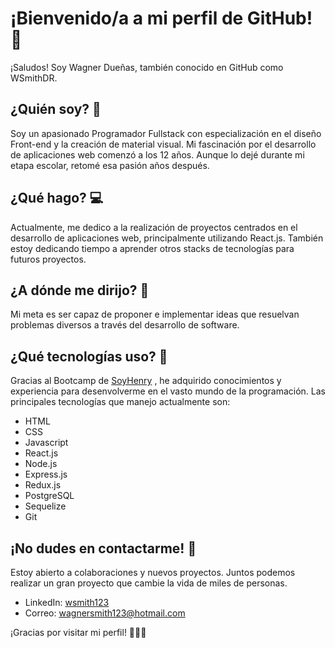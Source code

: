 # ¡Bienvenido/a a mi perfil de GitHub! 👋

¡Saludos! Soy Wagner Dueñas, también conocido en GitHub como WSmithDR.

## ¿Quién soy? 🤔

Soy un apasionado Programador Fullstack con especialización en el diseño Front-end y la creación de material visual. Mi fascinación por el desarrollo de aplicaciones web comenzó a los 12 años. Aunque lo dejé durante mi etapa escolar, retomé esa pasión años después.

## ¿Qué hago? 💻

Actualmente, me dedico a la realización de proyectos centrados en el desarrollo de aplicaciones web, principalmente utilizando React.js. También estoy dedicando tiempo a aprender otros stacks de tecnologías para futuros proyectos.

## ¿A dónde me dirijo? 🚀

Mi meta es ser capaz de proponer e implementar ideas que resuelvan problemas diversos a través del desarrollo de software.

## ¿Qué tecnologías uso? 🔧

Gracias al Bootcamp de [SoyHenry](https://www.soyhenry.com/)
, he adquirido conocimientos y experiencia para desenvolverme en el vasto mundo de la programación. Las principales tecnologías que manejo actualmente son:
- HTML
- CSS
- Javascript
- React.js
- Node.js
- Express.js
- Redux.js
- PostgreSQL
- Sequelize
- Git

## ¡No dudes en contactarme! 🤝

Estoy abierto a colaboraciones y nuevos proyectos. Juntos podemos realizar un gran proyecto que cambie la vida de miles de personas.

- LinkedIn: [wsmith123](https://www.linkedin.com/in/wsmith123/)
- Correo: wagnersmith123@hotmail.com

¡Gracias por visitar mi perfil! 👩‍💻🚀
